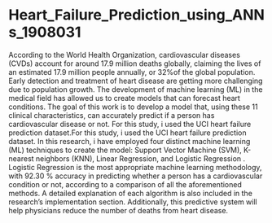 # Heart_Failure_Prediction_using_ANNs_1908031

According to the World Health Organization, cardiovascular
diseases (CVDs) account for around 17.9 million
deaths globally, claiming the lives of an estimated 17.9 million
people annually, or 32%of the global population. Early detection
and treatment of heart disease are getting more challenging due
to population growth. The development of machine learning (ML)
in the medical field has allowed us to create models that can forecast
heart conditions. The goal of this work is to develop a model
that, using these 11 clinical characteristics, can accurately predict
if a person has cardiovascular disease or not. For this study,
i used the UCI heart failure prediction dataset.For this study,
i used the UCI heart failure prediction dataset. In this research,
i have employed four distinct machine learning (ML) techniques
to create the model: Support Vector Machine (SVM), K-nearest
neighbors (KNN), Linear Regression, and Logistic Regression .
Logistic Regression is the most appropriate machine learning
methodology, with 92.30 % accuracy in predicting whether a
person has a cardiovascular condition or not, according to
a comparison of all the aforementioned methods. A detailed
explanation of each algorithm is also included in the research’s
implementation section. Additionally, this predictive system will
help physicians reduce the number of deaths from heart disease.
